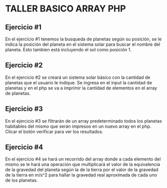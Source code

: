 # TALLER BASICO ARRAY PHP

## Ejercicio #1

En el ejercicio #1 tenemos la busqueda de planetas según su posición, se le indica la posición del planeta en el sistema solar para buscar el nombre del planeta. Esto tambien está incluyendo el sol como posición 1.

## Ejercicio #2

En el ejercicio #2 se creará un sistema solar básico con la cantidad de planetas que el usuario le indique. Se ingresa en el input la cantidad de planetas y en el php se va a imprimir la cantidad de elementos en el array de planetas.

## Ejercicio #3

En el ejercicio #3 se filtrarán de un array predeterminado todos los planetas habitables del mismo que serán impresos en un nuevo array en el php. Clicar el botón verificar para ver los resultados.

## Ejercicio #4

En el ejercicio #4 se hará un recorrido del array donde a cada elemento del mismo se le hará una operación que multiplicará el valor de la equivalencia de la gravedad del planeta según la de la tierra por el valor de la gravedad de la tierra en m/s^2 para hallar la gravedad real aproximada de cada uno de los planetas.
